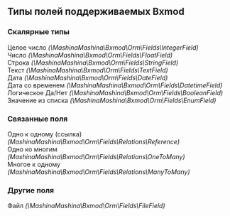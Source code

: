 ## Типы полей поддерживаемых Bxmod
### Скалярные типы
Целое число *(\MashinaMashina\Bxmod\Orm\Fields\IntegerField)*  
Число *(\MashinaMashina\Bxmod\Orm\Fields\FloatField)*  
Строка *(\MashinaMashina\Bxmod\Orm\Fields\StringField)*  
Текст *(\MashinaMashina\Bxmod\Orm\Fields\TextField)*  
Дата *(\MashinaMashina\Bxmod\Orm\Fields\DateField)*  
Дата со временем *(\MashinaMashina\Bxmod\Orm\Fields\DatetimeField)*  
Логическое Да/Нет *(\MashinaMashina\Bxmod\Orm\Fields\BooleanField)*  
Значение из списка  *(\MashinaMashina\Bxmod\Orm\Fields\EnumField)*  

### Связанные поля
Одно к одному (ссылка) *(MashinaMashina\Bxmod\Orm\Fields\Relations\Reference)*  
Одно ко многим *(MashinaMashina\Bxmod\Orm\Fields\Relations\OneToMany)*  
Многое к одному *(MashinaMashina\Bxmod\Orm\Fields\Relations\ManyToMany)*  

### Другие поля
Файл *(\MashinaMashina\Bxmod\Orm\Fields\FileField)*  

